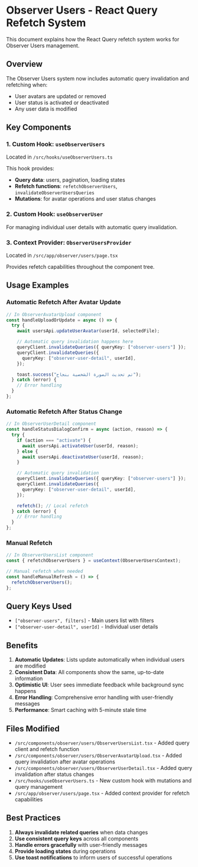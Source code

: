 # Observer Users - React Query Refetch System

This document explains how the React Query refetch system works for Observer Users management.

## Overview

The Observer Users system now includes automatic query invalidation and refetching when:

- User avatars are updated or removed
- User status is activated or deactivated
- Any user data is modified

## Key Components

### 1. Custom Hook: `useObserverUsers`

Located in `/src/hooks/useObserverUsers.ts`

This hook provides:

- **Query data**: users, pagination, loading states
- **Refetch functions**: `refetchObserverUsers`, `invalidateObserverUsersQueries`
- **Mutations**: for avatar operations and user status changes

### 2. Custom Hook: `useObserverUser`

For managing individual user details with automatic query invalidation.

### 3. Context Provider: `ObserverUsersProvider`

Located in `/src/app/observer/users/page.tsx`

Provides refetch capabilities throughout the component tree.

## Usage Examples

### Automatic Refetch After Avatar Update

```typescript
// In ObserverAvatarUpload component
const handleUploadOrUpdate = async () => {
  try {
    await usersApi.updateUserAvatar(userId, selectedFile);

    // Automatic query invalidation happens here
    queryClient.invalidateQueries({ queryKey: ["observer-users"] });
    queryClient.invalidateQueries({
      queryKey: ["observer-user-detail", userId],
    });

    toast.success("تم تحديث الصورة الشخصية بنجاح");
  } catch (error) {
    // Error handling
  }
};
```

### Automatic Refetch After Status Change

```typescript
// In ObserverUserDetail component
const handleStatusDialogConfirm = async (action, reason) => {
  try {
    if (action === "activate") {
      await usersApi.activateUser(userId, reason);
    } else {
      await usersApi.deactivateUser(userId, reason);
    }

    // Automatic query invalidation
    queryClient.invalidateQueries({ queryKey: ["observer-users"] });
    queryClient.invalidateQueries({
      queryKey: ["observer-user-detail", userId],
    });

    refetch(); // Local refetch
  } catch (error) {
    // Error handling
  }
};
```

### Manual Refetch

```typescript
// In ObserverUsersList component
const { refetchObserverUsers } = useContext(ObserverUsersContext);

// Manual refetch when needed
const handleManualRefresh = () => {
  refetchObserverUsers();
};
```

## Query Keys Used

- `["observer-users", filters]` - Main users list with filters
- `["observer-user-detail", userId]` - Individual user details

## Benefits

1. **Automatic Updates**: Lists update automatically when individual users are modified
2. **Consistent Data**: All components show the same, up-to-date information
3. **Optimistic UI**: User sees immediate feedback while background sync happens
4. **Error Handling**: Comprehensive error handling with user-friendly messages
5. **Performance**: Smart caching with 5-minute stale time

## Files Modified

- `/src/components/observer/users/ObserverUsersList.tsx` - Added query client and refetch function
- `/src/components/observer/users/ObserverAvatarUpload.tsx` - Added query invalidation after avatar operations
- `/src/components/observer/users/ObserverUserDetail.tsx` - Added query invalidation after status changes
- `/src/hooks/useObserverUsers.ts` - New custom hook with mutations and query management
- `/src/app/observer/users/page.tsx` - Added context provider for refetch capabilities

## Best Practices

1. **Always invalidate related queries** when data changes
2. **Use consistent query keys** across all components
3. **Handle errors gracefully** with user-friendly messages
4. **Provide loading states** during operations
5. **Use toast notifications** to inform users of successful operations
